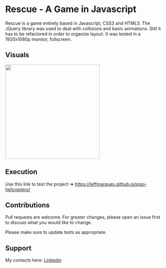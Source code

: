 # Rescue - A Game in Javascript

Rescue is a game entirely based in Javascript, CSS3 and HTML5. The JQuery library was used to deal with collisions and basic animations. Still it has to be refactored in order to organize layout. It was tested in a 1920x1080p monitor, fullscreen.

## Visuals
<p float="left">
  <img src="https://github.com/leffmarques/jogo-helicoptero/blob/main/imgs/intro.gif" width="300" />
</p>

## Execution

Use this link to test the project => https://leffmarques.github.io/jogo-helicoptero/

## Contributions
Pull requests are welcome. For greater changes, please open an issue first to discuss what you would like to change.

Please make sure to update tests as appropriate.

## Support
My contacts here: 
[Linkedin](https://www.linkedin.com/in/aleff-amorim/)

